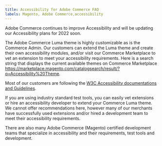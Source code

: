 ```yaml
---
title: Accessibility for Adobe Commerce FAQ
labels: Magento, Adobe Commerce,accessibility
---
```


Adobe Commerce continues to improve Accessibility and will be updating our Accessibility plans for 2022 soon.

The Adobe Commerce Luma theme is highly customizable as is the Commerce Admin.
Our customers can extend the Luma theme and create their own accessibility modules, and/or visit our Commerce Marketplace to vet an extension to meet your accessibility requirements. Here is a search string that displays the current available themes on Commerce Marketplace https://marketplace.magento.com/catalogsearch/result/?q=Accessibility%20Theme.

Most of our customers are following the [W3C Accessibility documentations and Guidelines](https://www.w3.org/WAI/standards-guidelines/).

If you are using industry standard test tools, you can easily vet extensions or hire an accessibility developer to extend your Commerce Luma theme.
We cannot offer recommendations here, however many of our merchants have successfully used extensions and/or hired a development team to meet their accessibility requirements.

There are also many Adobe Commerce (Magento) certified development teams that specialize in accessibility and their requirements, test tools and development.
